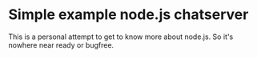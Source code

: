 Simple example node.js chatserver
=================================

This is a personal attempt to get to know more about node.js. So it's nowhere near ready or bugfree.